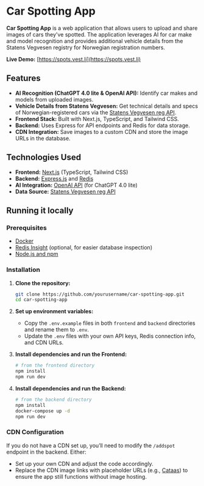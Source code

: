 # Car Spotting App

**Car Spotting App** is a web application that allows users to upload and share images of cars they've spotted. The application leverages AI for car make and model recognition and provides additional vehicle details from the Statens Vegvesen registry for Norwegian registration numbers.

**Live Demo:** [https://spots.vest.li](https://spots.vest.li)

## Features

- **AI Recognition (ChatGPT 4.0 lite & OpenAI API):** Identify car makes and models from uploaded images.
- **Vehicle Details from Statens Vegvesen:** Get technical details and specs of Norwegian-registered cars via the [Statens Vegvesen reg API](https://www.vegvesen.no/om-oss/om-organisasjonen/apne-data/et-utvalg-apne-data/api-for-tekniske-kjoretoyopplysninger/).
- **Frontend Stack:** Built with Next.js, TypeScript, and Tailwind CSS.
- **Backend:** Uses Express for API endpoints and Redis for data storage.
- **CDN Integration:** Save images to a custom CDN and store the image URLs in the database.

## Technologies Used

- **Frontend:** [Next.js](https://nextjs.org/) (TypeScript, Tailwind CSS)
- **Backend:** [Express.js](https://expressjs.com/) and [Redis](https://redis.io/)
- **AI Integration:** [OpenAI API](https://platform.openai.com/api-keys) (for ChatGPT 4.0 lite)
- **Data Source:** [Statens Vegvesen reg API](https://www.vegvesen.no/om-oss/om-organisasjonen/apne-data/et-utvalg-apne-data/api-for-tekniske-kjoretoyopplysninger/)

## Running it locally

### Prerequisites

- [Docker](https://docs.docker.com/get-docker/)
- [Redis Insight](https://redis.com/redis-enterprise/redis-insight/) (optional, for easier database inspection)
- [Node.js and npm](https://nodejs.org/)

### Installation

1. **Clone the repository:**
   ```bash
   git clone https://github.com/yourusername/car-spotting-app.git
   cd car-spotting-app
   ```

2. **Set up environment variables:**
   - Copy the `.env.example` files in both `frontend` and `backend` directories and rename them to `.env`.
   - Update the `.env` files with your own API keys, Redis connection info, and CDN URLs.

3. **Install dependencies and run the Frontend:**
   ```bash
   # from the frontend directory
   npm install
   npm run dev
   ```

4. **Install dependencies and run the Backend:**
   ```bash
   # from the backend directory
   npm install
   docker-compose up -d
   npm run dev
   ```

### CDN Configuration

If you do not have a CDN set up, you’ll need to modify the `/addspot` endpoint in the backend. Either:

- Set up your own CDN and adjust the code accordingly.
- Replace the CDN image links with placeholder URLs (e.g., [Cataas](https://cataas.com/cat)) to ensure the app still functions without image hosting.
